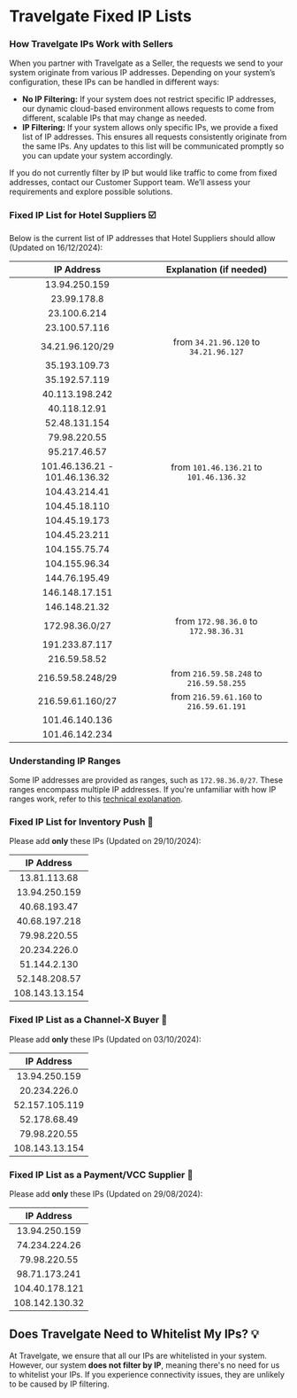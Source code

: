 ﻿---
sidebar_position: 3
---

# Travelgate Fixed IP Lists

### How Travelgate IPs Work with Sellers

When you partner with Travelgate as a Seller, the requests we send to your system originate from various IP addresses. Depending on your system’s configuration, these IPs can be handled in different ways:

- **No IP Filtering:** If your system does not restrict specific IP addresses, our dynamic cloud-based environment allows requests to come from different, scalable IPs that may change as needed.
- **IP Filtering:** If your system allows only specific IPs, we provide a fixed list of IP addresses. This ensures all requests consistently originate from the same IPs. Any updates to this list will be communicated promptly so you can update your system accordingly.

If you do not currently filter by IP but would like traffic to come from fixed addresses, contact our Customer Support team. We’ll assess your requirements and explore possible solutions.

### Fixed IP List for Hotel Suppliers ☑️

Below is the current list of IP addresses that Hotel Suppliers should allow (Updated on 16/12/2024):


| **IP Address**                     |   Explanation (if needed)               |  
| :--------------------------------: |  :------------------------------------: |  
| 13.94.250.159                      |                                         |  
| 23.99.178.8                        |                                         |  
| 23.100.6.214                       |                                         |  
| 23.100.57.116                      |                                         |  
| 34.21.96.120/29                    | from `34.21.96.120` to `34.21.96.127`   |  
| 35.193.109.73                      |                                         |  
| 35.192.57.119                      |                                         |  
| 40.113.198.242                     |                                         |  
| 40.118.12.91                       |                                         |  
| 52.48.131.154                      |                                         |  
| 79.98.220.55                       |                                         |  
| 95.217.46.57                       |                                         |  
| 101.46.136.21 - 101.46.136.32      | from `101.46.136.21` to `101.46.136.32` |  
| 104.43.214.41                      |                                         |  
| 104.45.18.110                      |                                         |  
| 104.45.19.173                      |                                         |  
| 104.45.23.211                      |                                         |  
| 104.155.75.74                      |                                         |  
| 104.155.96.34                      |                                         |  
| 144.76.195.49                      |                                         |  
| 146.148.17.151                     |                                         |  
| 146.148.21.32                      |                                         |  
| 172.98.36.0/27                     | from `172.98.36.0` to `172.98.36.31`    |  
| 191.233.87.117                     |                                         |  
| 216.59.58.52                       |                                         |  
| 216.59.58.248/29                   | from `216.59.58.248` to `216.59.58.255` |  
| 216.59.61.160/27                   | from `216.59.61.160` to `216.59.61.191` |
| 101.46.140.136                     |                                         |
| 101.46.142.234                     |                                         |

### Understanding IP Ranges

Some IP addresses are provided as ranges, such as `172.98.36.0/27`. These ranges encompass multiple IP addresses. If you're unfamiliar with how IP ranges work, refer to this [technical explanation](https://www.cloudflare.com/learning/network-layer/what-is-an-ip-address/).

### Fixed IP List for Inventory Push 🏨

Please add **only** these IPs (Updated on 29/10/2024):


| **IP Address**         |  
| :--------------------: |  
| 13.81.113.68           |  
| 13.94.250.159          |  
| 40.68.193.47           |  
| 40.68.197.218          |  
| 79.98.220.55           |
| 20.234.226.0           |
| 51.144.2.130           |  
| 52.148.208.57          |  
| 108.143.13.154         |

### Fixed IP List as a Channel-X Buyer 🚀
Please add **only** these IPs (Updated on 03/10/2024):

| **IP Address**         |    
| :--------------------: |  
| 13.94.250.159          | 
| 20.234.226.0           |
| 52.157.105.119         |  
| 52.178.68.49           |  
| 79.98.220.55           | 
| 108.143.13.154         |

### Fixed IP List as a Payment/VCC Supplier 📑
Please add **only** these IPs (Updated on 29/08/2024):

| **IP Address**         |  
| :--------------------: |  
| 13.94.250.159          |   
| 74.234.224.26          |  
| 79.98.220.55           |  
| 98.71.173.241          |  
| 104.40.178.121         |  
| 108.142.130.32         |

## Does Travelgate Need to Whitelist My IPs? 💡
At Travelgate, we ensure that all our IPs are whitelisted in your system. However, our system **does not filter by IP**, meaning there's no need for us to whitelist your IPs. If you experience connectivity issues, they are unlikely to be caused by IP filtering.
